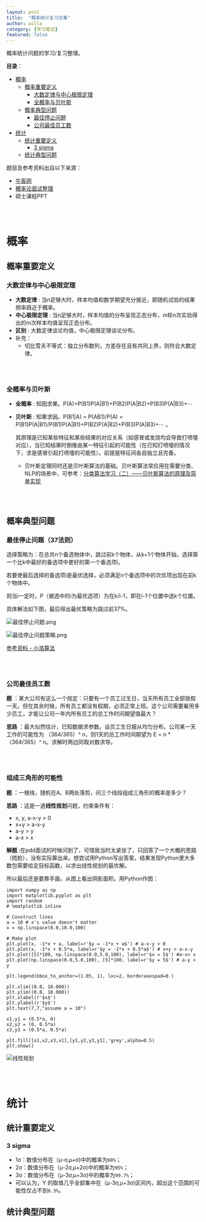 ```yaml
---
layout: post
title:  "概率统计复习合集"
author: willa
category: [学习笔记]
featured: false
---
```


概率统计问题的学习/复习整理。

__目录__：
- [概率](#概率)
  * [概率重要定义](#概率重要定义)
    + [大数定律与中心极限定理](#大数定律与中心极限定理)
    + [全概率与贝叶斯](#全概率与贝叶斯)
  * [概率典型问题](#概率典型问题)
    + [最佳停止问题](#最佳停止问题37法则)
    + [公司最佳员工数](#公司最佳员工数)
- [统计](#统计)
  * [统计重要定义](#统计重要定义)
    + [3 sigma](#3-sigma)
  * [统计典型问题](#统计典型问题)


题目及参考资料出自以下来源：
- [牛客网](https://www.nowcoder.com/tutorial/95/b53cf42a963e4f25aacae2251e8efaf8)
- [概率论面试整理](https://blog.csdn.net/qq_39504764/article/details/93735847)
- 硕士课程PPT

<br/>
<br/>

# 概率
## 概率重要定义
### 大数定律与中心极限定理

- __大数定律__ : 当n足够大时，样本均值和数学期望充分接近，即随机试验的结果频率趋近于概率。
- __中心极限定理__ : 当n足够大时，样本均值的分布呈现正态分布，m轮n次实验得出的m次样本均值呈现正态分布。
- __区别__ : 大数定律谈论均值，中心极限定理谈论分布。
- 补充：
  * 切比雪夫不等式：独立分布数列，方差存在且有共同上界，则符合大数定律。

<br/>
<br/>

### 全概率与贝叶斯

- __全概率__ : 知因求果。P(A)=P(B1)P(A&#124;B1)+P(B2)P(A&#124;B2)+P(B3)P(A&#124;B3)+⋯ 
- __贝叶斯__ : 知果求因。P(B1&#124;A) = P(AB1)/P(A) = P(B1)P(A&#124;B1)/P(B1)P(A&#124;B1)+P(B2)P(A&#124;B2)+P(B3)P(A&#124;B3)+⋯ 。

  其原理是已知某些特征和某些结果的对应关系（如感冒或发烧均会导致打喷嚏对应），当已知结果时倒推由某一特征引起的可能性（在已知打喷嚏的情况下，求是感冒引起打喷嚏的可能性）。前提是特征间各自独立且完备。
  
  * 贝叶斯定理同时还是贝叶斯算法的基础。贝叶斯算法常应用在需要分类、NLP的场景中，可参考：[分类算法学习（二）——贝叶斯算法的原理及简单实现](https://blog.csdn.net/weixin_41988628/article/details/80383959?utm_medium=distribute.pc_relevant.none-task-blog-BlogCommendFromMachineLearnPai2-1.edu_weight&depth_1-utm_source=distribute.pc_relevant.none-task-blog-BlogCommendFromMachineLearnPai2-1.edu_weight)
  
<br/>
<br/>

## 概率典型问题
### 最佳停止问题（37法则）


选择策略为：在总共n个备选物体中，跳过前k个物体，从k+1个物体开始，选择第一个比k中最好的备选项中更好的第一个备选项i。

若要使最后选择的备选项i是最优选择，必须满足n个备选项中的次优项出现在前k个物体中。

则当i一定时，P（被选中的i为最优选项）为在k/i-1，即在i-1个位置中选k个位置。

具体解法如下图，最后得出最优策略为跳过前37%。


![最佳停止问题.png](https://i.loli.net/2020/09/22/XHd3peYbvqsZVJE.png)

![最佳停止问题策略.png](https://i.loli.net/2020/09/22/M2dpmaDgjvXiOx1.png)

[参考资料 - 小浩算法](https://blog.csdn.net/weixin_40446252/article/details/106798964?utm_medium=distribute.pc_relevant.none-task-blog-title-3&spm=1001.2101.3001.4242)

<br/>
<br/>

### 公司最佳员工数

__题__ ：某大公司有这么一个规定：只要有一个员工过生日，当天所有员工全部放假一天。但在其余时候，所有员工都没有假期，必须正常上班。这个公司需要雇用多少员工，才能让公司一年内所有员工的总工作时间期望值最大？

__思路__ ：最大似然估计，已知数据求参数。设员工生日服从均匀分布。公司某一天工作的可能性为 （364/365）^ n，则1天的总工作时间期望为 E = n * （364/365）^ n。求解时两边同取对数求导。

<br/>
<br/>

### 组成三角形的可能性

__题__ ：一根线，随机在A、B两处落剪，问三个线段组成三角形的概率是多少？

__思路__ ：这是一道**线性规划**问题，约束条件有：
 
 -  x, y, a-x-y > 0
 -  x+y > a-x-y
 -  a-y > y
 -  a-x > x 

__解题__ :在pdd面试的时候问到了，可惜我当时太紧张了，只回答了一个大概的思路（捂脸），没有实际算出来。想尝试用Python写出答案，结果发现Python里大多数包需要给定目标函数，以求出线性规划的最优解。

所以最后还是要靠手画，从图上看出阴影面积。用Python作图：

```
import numpy as np
import matplotlib.pyplot as plt
import random
# %matplotlib inline

# Construct lines
a = 10 # x's value doesn't matter
x = np.linspace(0.0,10.0,100)

# Make plot
plt.plot(x, -1*x + a, label=r'$y = -1*x + a$') # a-x-y > 0
plt.plot(x, -1*x + 0.5*a, label=r'$y = -1*x + 0.5*a$') # x+y > a-x-y
plt.plot([5]*100, np.linspace(0.0,5.0,100), label=r'$x = 5$') #a-x> x 
plt.plot(np.linspace(0.0,5.0,100), [5]*100, label=r'$y = 5$') # a-y > y 

plt.legend(bbox_to_anchor=(1.05, 1), loc=2, borderaxespad=0.)
    
plt.xlim((0.0, 10.000))
plt.ylim((0.0, 10.000))
plt.xlabel(r'$x$')
plt.ylabel(r'$y$')
plt.text(7,7,"assume a = 10")

x1,y1 = (0.5*a, 0)
x2,y2 = (0, 0.5*a)
x3,y3 = (0.5*a, 0.5*a)

plt.fill([x1,x2,x3,x1],[y1,y2,y3,y1],'grey',alpha=0.5)
plt.show()
```
![线性规划](https://i.loli.net/2020/10/01/EktARmn9eyNChJs.png)

<br/>
<br/>



# 统计

## 统计重要定义

### 3 sigma
- 1σ：数值分布在（μ-σ,μ+σ)中的概率为`68%`；
- 2σ：数值分布在（μ-2σ,μ+2σ)中的概率为`95%`；
- 3σ：数值分布在（μ-3σ,μ+3σ)中的概率为`99.7%`；
- 可以认为，Y 的取值几乎全部集中在（μ-3σ,μ+3σ)区间内，超出这个范围的可能性仅占不到`0.3%`。

## 统计典型问题
